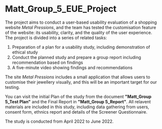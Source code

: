 # Matt_Group_5_EUE_Project
The project aims to conduct a user-based usability evaluation of a shopping website *Metal Pressions*, and the team has tested the customisation feature of the website: its usability, clarity, and the quality of the user experience. The project is divided into a series of related tasks:
1. Preparation of a plan for a usability study, including demonstration of ethical study
2. Conduct the planned study and prepare a group report including recommendation based on findings
3. A five-minute video showing findings and recommendations

The site *Metal Pressions* includes a small application that allows users to customise their jewellery visually, and this will be an important target for our testing.

You can visit the initial Plan of the study from the document **"Matt_Group 5_Test Plan"** and the Final Report in **"Matt_Group 5_Report"**. All relavent materials are included in this study, including data gathering from users, consent form, ethnics report and details of the Screener Questionnaire.

The study is conducted from April 2022 to June 2022.
